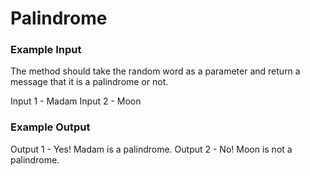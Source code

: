 ﻿# Palindrome

### Example Input
The method should take the random word as a parameter and return a message that it is a palindrome or not.

Input 1 - Madam
Input 2 - Moon

### Example Output
Output 1 - Yes! Madam is a palindrome.
Output 2 - No! Moon is not a palindrome.